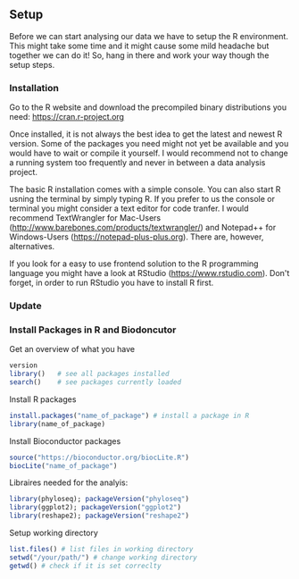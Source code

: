 ## Setup

Before we can start analysing our data we have to setup the R environment. This might take some time and it might cause some mild headache but together we can do it! So, hang in there and work your way though the setup steps. 

### Installation

Go to the R website and download the precompiled binary distributions you need: https://cran.r-project.org

Once installed, it is not always the best idea to get the latest and newest R version. Some of the packages you need might not yet be available and you would have to wait or compile it yourself. I would recommend not to change a running system too frequently and never in between a data analysis project.

The basic R installation comes with a simple console. You can also start R usning the terminal by simply typing R. If you prefer to us the console or terminal you might consider a text editor for code tranfer. I would recommend TextWrangler for Mac-Users (http://www.barebones.com/products/textwrangler/) and Notepad++ for Windows-Users (https://notepad-plus-plus.org). There are, however, alternatives.    

If you look for a easy to use frontend solution to the R programming language you might have a look at RStudio (https://www.rstudio.com). Don't forget, in order to run RStudio you have to install R first.


### Update



### Install Packages in R and Biodoncutor

Get an overview of what you have 
```R
version
library()   # see all packages installed 
search()    # see packages currently loaded
```
Install R packages
```R
install.packages("name_of_package") # install a package in R 
library(name_of_package)
```
Install Bioconductor packages
```R
source("https://bioconductor.org/biocLite.R")
biocLite("name_of_package")
```
Libraires needed for the analyis:
```R
library(phyloseq); packageVersion("phyloseq")
library(ggplot2); packageVersion("ggplot2")
library(reshape2); packageVersion("reshape2")
```
Setup working directory 
```R
list.files() # list files in working directory
setwd("/your/path/") # change working directory
getwd() # check if it is set correclty 
```
